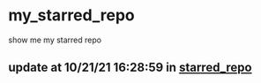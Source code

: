# my_starred_repo
show me my starred repo

update at 10/21/21 16:28:59 in [starred_repo](./index.html)
---

